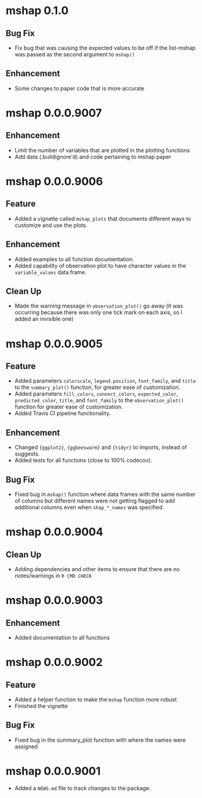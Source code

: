 # mshap 0.1.0

## Bug Fix

- Fix bug that was causing the expected values to be off if the list-mshap was passed as the second argument to `mshap()`

## Enhancement

- Some changes to paper code that is more accurate

# mshap 0.0.0.9007

## Enhancement

- Limit the number of variables that are plotted in the plotting functions
- Add data (.buildignore'd) and code pertaining to mshap paper

# mshap 0.0.0.9006

## Feature

- Added a vignette called `mshap_plots` that documents different ways to customize and use the plots.

## Enhancement

- Added examples to all function documentation.
- Added capability of observation plot to have character values in the `variable_values` data frame.

## Clean Up

- Made the warning message in `observation_plot()` go away (it was occurring because there was only one tick mark on each axis, so I added an invisible one)

# mshap 0.0.0.9005

## Feature

- Added parameters `colorscale`, `legend.position`, `font_family`, and `title` to the `summary_plot()` function, for greater ease of customization.
- Added parameters `fill_colors`, `connect_colors`, `expected_color`, `predicted_color`, `title`, and `font_family` to the `observation_plot()` function for greater ease of customization.
- Added Travis CI pipeline functionality.

## Enhancement

- Changed `{ggplot2}`, `{ggbeeswarm}` and `{tidyr}` to imports, instead of suggests.
- Added tests for all functions (close to 100% codecov).

## Bug Fix

- Fixed bug in `mshap()` function where data frames with the same number of columns but different names were not getting flagged to add additional columns even when `shap_*_names` was specified.

# mshap 0.0.0.9004

## Clean Up

- Adding dependencies and other items to ensure that there are no notes/warnings in `R CMD CHECK`

# mshap 0.0.0.9003

## Enhancement

- Added documentation to all functions

# mshap 0.0.0.9002

## Feature

- Added a helper function to make the `mshap` function more robust
- Finished the vignette

## Bug Fix

- Fixed bug in the summary_plot function with where the names were assigned

# mshap 0.0.0.9001

* Added a `NEWS.md` file to track changes to the package.

